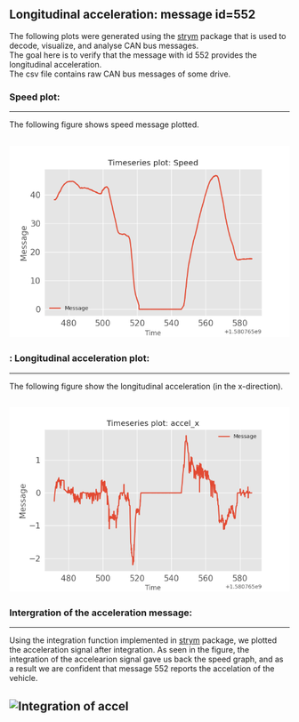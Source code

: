 ## Longitudinal acceleration: message id=552

The following plots were generated using the [strym](https://github.com/jmscslgroup/strym) package that is used to decode, visualize, and analyse CAN bus messages.<br/> 
The goal here is to verify that the message with id 552 provides the longitudinal acceleration.<br/>The csv file contains raw CAN bus messages of some drive.


### Speed plot:
--- 
The following figure shows speed message plotted.
 
![speed](SpeedMsg.png)
---

### : Longitudinal acceleration plot:
---
The following figure show the longitudinal acceleration (in the x-direction).

![Accel_x](accel_x.png)
---

### Intergration of the acceleration message:
---
Using the integration function implemented in [strym](https://github.com/jmscslgroup/strym) package, we plotted the acceleration signal after integration. As seen in the figure, the integration of the accelearion signal gave us back the speed graph, and as a result we are confident that message 552 reports the accelation of the vehicle.

![Integration of accel](integration_accel_xpng)
---